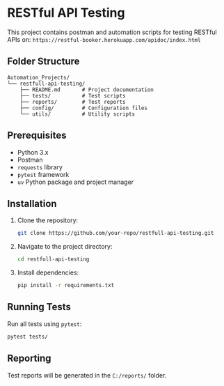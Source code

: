 # RESTful API Testing

This project contains postman and automation scripts for testing RESTful APIs on: 
```https://restful-booker.herokuapp.com/apidoc/index.html ```

## Folder Structure

```
Automation_Projects/
└── restfull-api-testing/
    ├── README.md       # Project documentation
    ├── tests/          # Test scripts
    ├── reports/        # Test reports
    ├── config/         # Configuration files
    └── utils/          # Utility scripts
```

## Prerequisites

- Python 3.x
- Postman
- `requests` library
- `pytest` framework
- `uv` Python package and project manager

## Installation

1. Clone the repository:
   ```bash
   git clone https://github.com/your-repo/restfull-api-testing.git
   ```
2. Navigate to the project directory:
   ```bash
   cd restfull-api-testing
   ```
3. Install dependencies:
   ```bash
   pip install -r requirements.txt
   ```

## Running Tests

Run all tests using `pytest`:
```bash
pytest tests/
```

## Reporting

Test reports will be generated in the `C:/reports/` folder.
